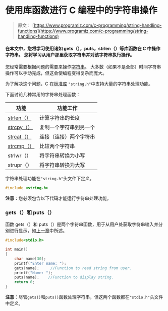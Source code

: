 # 使用库函数进行 C 编程中的字符串操作

> 原文： [https://www.programiz.com/c-programming/string-handling-functions](https://www.programiz.com/c-programming/string-handling-functions)

#### 在本文中，您将学习使用诸如 gets（），puts，strlen（）等库函数在 C 中操作字符串。 您将学习从用户那里获取字符串并对该字符串执行操作。

您经常需要根据问题的需要来操作[字符串](/c-programming/c-strings "C strings")。 大多数（如果不是全部）时间字符串操作可以手动完成，但这会使编程变得复杂而庞大。

为了解决这个问题，C 在[标准库](/c-programming/library-function "C standard library functions") `"string.h"`中支持大量的字符串处理功能。

下面讨论几种常用的字符串处理函数：

| 功能 | 功能工作 |
| --- | --- |
| [strlen（）](/c-programming/library-function/strlen "Strlen()") | 计算字符串的长度 |
| [strcpy（）](/c-programming/library-function/strcpy "Strcpy()") | 复制一个字符串到另一个 |
| [strcat（）](/c-programming/library-function/strcat "Strcat()") | 连接（连接）两个字符串 |
| [strcmp（）](/c-programming/library-function/strcmp "Strcmp()") | 比较两个字符串 |
| strlwr（） | 将字符串转换为小写 |
| strupr（） | 将字符串转换为大写 |

字符串处理功能在`"string.h"`头文件下定义。

```c
#include <string.h>
```

**注意**：您必须包含以下代码才能运行字符串处理功能。

### gets（）和 puts（）

函数 gets（）和 puts（）是两个字符串函数，用于从用户处获取字符串输入并分别进行显示，如[上一章](/c-programming/c-strings "C strings")中所述。

```c
#include<stdio.h>

int main()
{
    char name[30];
    printf("Enter name: ");
    gets(name);     //Function to read string from user.
    printf("Name: ");
    puts(name);    //Function to display string.
    return 0;
}
```

**注意**：尽管`gets()`和`puts()`函数处理字符串，但这两个函数都在`"stdio.h"`头文件中定义。